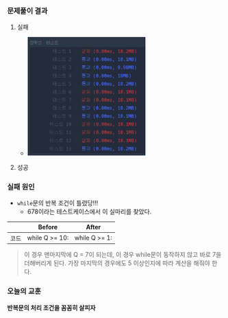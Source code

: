 ### 문제풀이 결과

1. 실패
   * <img src="feedback.assets/image-20231019195143471.png" alt="image-20231019195143471" style="zoom:67%;" />

2. 성공



### 실패 원인

* `while`문의 반복 조건이 틀렸당!!!
  * 678이라는 테스트케이스에서 이 실마리를 찾았다. 


|      | Before         | After         |
| ---- | -------------- | ------------- |
| 코드 | while Q >= 10: | while Q >= 1: |

> 이 경우 맨마지막에 Q = 7이 되는데, 이 경우 while문이 동작하지 않고 바로 7을 더해버리게 된다. 가장 마지막의 경우에도 5 이상인지에 따라 계산을 해줘야 한다. 



### 오늘의 교훈

**반복문의 처리 조건을 꼼꼼히 살피자**